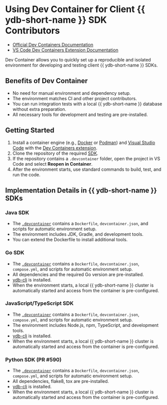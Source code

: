 # Using Dev Container for Client {{ ydb-short-name }} SDK Contributors

- [Official Dev Containers Documentation](https://containers.dev/)
- [VS Code Dev Containers Extension Documentation](https://code.visualstudio.com/docs/devcontainers/containers)

Dev Container allows you to quickly set up a reproducible and isolated environment for developing and testing client {{ ydb-short-name }} SDKs.

## Benefits of Dev Container

- No need for manual environment and dependency setup.
- The environment matches CI and other project contributors.
- You can run integration tests with a local {{ ydb-short-name }} database without extra preparation.
- All necessary tools for development and testing are pre-installed.

## Getting Started

1. Install a container engine (e.g., [Docker](https://www.docker.com/) or [Podman](https://podman.io/)) and [Visual Studio Code](https://code.visualstudio.com/) with the [Dev Containers extension](https://marketplace.visualstudio.com/items?itemName=ms-vscode-remote.remote-containers).
2. Clone the repository of the required [SDK](https://github.com/ydb-platform?q=sdk).
3. If the repository contains a `.devcontainer` folder, open the project in VS Code and select **Reopen in Container**.
4. After the environment starts, use standard commands to build, test, and run the code.

## Implementation Details in {{ ydb-short-name }} SDKs

### Java SDK
- The [`.devcontainer`](https://github.com/ydb-platform/ydb-java-sdk/tree/master/.devcontainer) contains a `Dockerfile`, `devcontainer.json`, and scripts for automatic environment setup.
- The environment includes JDK, Gradle, and development tools.
- You can extend the Dockerfile to install additional tools.

### Go SDK
- The [`.devcontainer`](https://github.com/ydb-platform/ydb-go-sdk/tree/master/.devcontainer) contains a `Dockerfile`, `devcontainer.json`, `compose.yml`, and scripts for automatic environment setup.
- All dependencies and the required Go version are pre-installed.
- [ydb-cli](https://ydb.tech/docs/en/reference/ydb-cli/) is installed.
- When the environment starts, a local {{ ydb-short-name }} cluster is automatically started and access from the container is pre-configured.

### JavaScript/TypeScript SDK
- The [`.devcontainer`](https://github.com/ydb-platform/ydb-js-sdk/tree/main/.devcontainer) contains a `Dockerfile`, `devcontainer.json`, `compose.yml`, and scripts for automatic environment setup.
- The environment includes Node.js, npm, TypeScript, and development tools.
- [ydb-cli](https://ydb.tech/docs/en/reference/ydb-cli/) is installed.
- When the environment starts, a local {{ ydb-short-name }} cluster is automatically started and access from the container is pre-configured.

### Python SDK (PR #590)
- The [`.devcontainer`](https://github.com/ydb-platform/ydb-python-sdk/pull/590/files) contains a `Dockerfile`, `devcontainer.json`, `compose.yml`, and scripts for automatic environment setup.
- All dependencies, flake8, tox are pre-installed.
- [ydb-cli](https://ydb.tech/docs/en/reference/ydb-cli/) is installed.
- When the environment starts, a local {{ ydb-short-name }} cluster is automatically started and access from the container is pre-configured.
